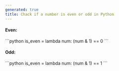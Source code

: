 ```yaml
---
generated: true
title: Chack if a number is even or odd in Python
---
```


#### Even:

<div markdown="1" class="ans">
```python
is_even = lambda num: (num & 1) == 0
```
</div>

#### Odd:

<div markdown="1" class="ans">
```python
is_even = lambda num: (num & 1) == 1
```
</div>
